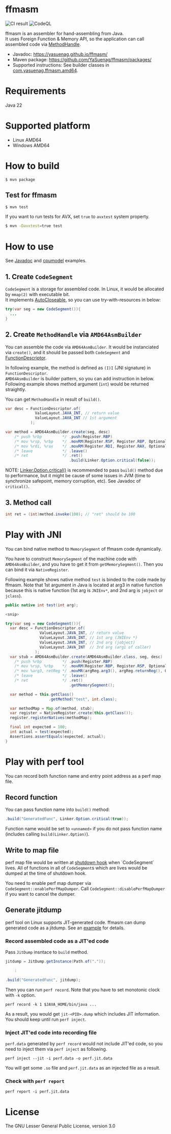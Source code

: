 ffmasm
===================

![CI result](../../actions/workflows/ci.yml/badge.svg)
![CodeQL](../../actions/workflows/codeql-analysis.yml/badge.svg)

ffmasm is an assembler for hand-assembling from Java.  
It uses Foreign Function & Memory API, so the application can call assembled code via [MethodHandle](https://docs.oracle.com/en/java/javase/22/docs/api/java.base/java/lang/invoke/MethodHandle.html).

* Javadoc: https://yasuenag.github.io/ffmasm/
* Maven package: https://github.com/YaSuenag/ffmasm/packages/
* Supported instructions: See builder classes in [com.yasuenag.ffmasm.amd64](https://yasuenag.github.io/ffmasm/com.yasuenag.ffmasm/com/yasuenag/ffmasm/amd64/package-summary.html).

# Requirements

Java 22

# Supported platform

* Linux AMD64
* Windows AMD64

# How to build

```
$ mvn package
```

## Test for ffmasm

```bash
$ mvn test
```

If you want to run tests for AVX, set `true` to `avxtest` system property.

```bash
$ mvn -Davxtest=true test
```

# How to use

See [Javadoc](https://yasuenag.github.io/ffmasm/) and [cpumodel](examples/cpumodel) examples.

## 1. Create `CodeSegment`

`CodeSegment` is a storage for assembled code. In Linux, it would be allocated by `mmap(2)` with executable bit.  
It implements [AutoCloseable](https://docs.oracle.com/en/java/javase/22/docs/api/java.base/java/lang/AutoCloseable.html), so you can use try-with-resources in below:

```java
try(var seg = new CodeSegment()){
  ...
}
```

## 2. Create `MethodHandle` via `AMD64AsmBuilder`

You can assemble the code via `AMD64AsmBuilder`. It would be instanciated via `create()`, and it should be passed both `CodeSegment` and [FunctionDescriptor](https://docs.oracle.com/en/java/javase/22/docs/api/java.base/java/lang/foreign/FunctionDescriptor.html).

In following example, the method is defined as `(I)I` (JNI signature) in `FunctionDescriptor`.  
`AMD64AsmBuilder` is builder pattern, so you can add instruction in below. Following example shows method argument (`int`) would be returned straightly.

You can get `MethodHandle` in result of `build()`.

```java
var desc = FunctionDescriptor.of(
             ValueLayout.JAVA_INT, // return value
             ValueLayout.JAVA_INT // 1st argument
           );

var method = AMD64AsmBuilder.create(seg, desc)
    /* push %rbp         */ .push(Register.RBP)
    /* mov %rsp, %rbp    */ .movRM(Register.RSP, Register.RBP, OptionalInt.empty())
    /* mov %rdi, %rax    */ .movRM(Register.RDI, Register.RAX, OptionalInt.empty())
    /* leave             */ .leave()
    /* ret               */ .ret()
                            .build(Linker.Option.critical(false));
```

NOTE: [Linker.Option.critical()](https://docs.oracle.com/en/java/javase/22/docs/api/java.base/java/lang/foreign/Linker.Option.html#critical(boolean)) is recommended to pass `build()` method due to performance, but it might be cause of some issues in JVM (time to synchronize safepoint, memory corruption, etc). See Javadoc of `critical()`.

## 3. Method call

```java
int ret = (int)method.invoke(100); // "ret" should be 100
```

# Play with JNI

You can bind native method to `MemorySegment` of ffmasm code dynamically.

You have to construct `MemorySegment` of the machine code with `AMD64AsmBuilder`, and you have to get it from `getMemorySegment()`. Then you can bind it via `NativeRegister`.

Following example shows native method `test` is binded to the code made by ffmasm. Note that 1st argument in Java is located at arg3 in native function because this is native function (1st arg is `JNIEnv*`, and 2nd arg is `jobject` or `jclass`).

```java
public native int test(int arg);

<snip>

try(var seg = new CodeSegment()){
  var desc = FunctionDescriptor.of(
               ValueLayout.JAVA_INT, // return value
               ValueLayout.JAVA_INT, // 1st arg (JNIEnv *)
               ValueLayout.JAVA_INT, // 2nd arg (jobject)
               ValueLayout.JAVA_INT  // 3rd arg (arg1 of caller)
             );
  var stub = AMD64AsmBuilder.create(AMD64AsmBuilder.class, seg, desc)
    /* push %rbp         */ .push(Register.RBP)
    /* mov %rsp, %rbp    */ .movRM(Register.RBP, Register.RSP, OptionalInt.empty())
    /* mov %arg3, retReg */ .movMR(argReg.arg3(), argReg.returnReg(), OptionalInt.empty()) // arg1 in Java is arg3 in native
    /* leave             */ .leave()
    /* ret               */ .ret()
                            .getMemorySegment();

  var method = this.getClass()
                   .getMethod("test", int.class);

  var methodMap = Map.of(method, stub);
  var register = NativeRegister.create(this.getClass());
  register.registerNatives(methodMap);

  final int expected = 100;
  int actual = test(expected);
  Assertions.assertEquals(expected, actual);
}
```

# Play with perf tool

You can record both function name and entry point address as a perf map file.

## Record function

You can pass function name into `build()` method:

```java
.build("GeneratedFunc", Linker.Option.critical(true));
```

Function name would be set to `<unnamed>` if you do not pass function name (includes calling `build(Linker.Option)`).

## Write to map file

perf map file would be written at [shutdown hook](https://docs.oracle.com/en/java/javase/22/docs/api/java.base/java/lang/Runtime.html#addShutdownHook(java.lang.Thread)) when `CodeSegment` lives. All of functions in all of `CodeSegment`s which are lives would be dumped at the time of shutdown hook.

You need to enable perf map dumper via `CodeSegment::enablePerfMapDumper`. Call `CodeSegment::disablePerfMapDumper` if you want to cancel the dumper.

## Generate jitdump

perf tool on Linux supports JIT-generated code. ffmasm can dump generated code as a jitdump. See an [example](examples/perf) for details.

### Record assembled code as a JIT'ed code

Pass `JitDump` insntace to `build` method.

```java
jitdump = JitDump.getInstance(Path.of("."));

    :

.build("GeneratedFunc", jitdump);
```

Then you can run `perf record`. Note that you have to set monotonic clock with `-k` option.

```
perf record -k 1 $JAVA_HOME/bin/java ...
```

As a result, you would get `jit-<PID>.dump` which includes JIT information. You should keep until run `perf inject`.

### Inject JIT'ed code into recording file

`perf.data` generated by `perf record` would not include JIT'ed code, so you need to inject them via `perf inject` as following.

```
perf inject --jit -i perf.data -o perf.jit.data
```

You will get some `.so` file and `perf.jit.data` as an injected file as a result.

### Check with `perf report`

```
perf report -i perf.jit.data
```

# License

The GNU Lesser General Public License, version 3.0
